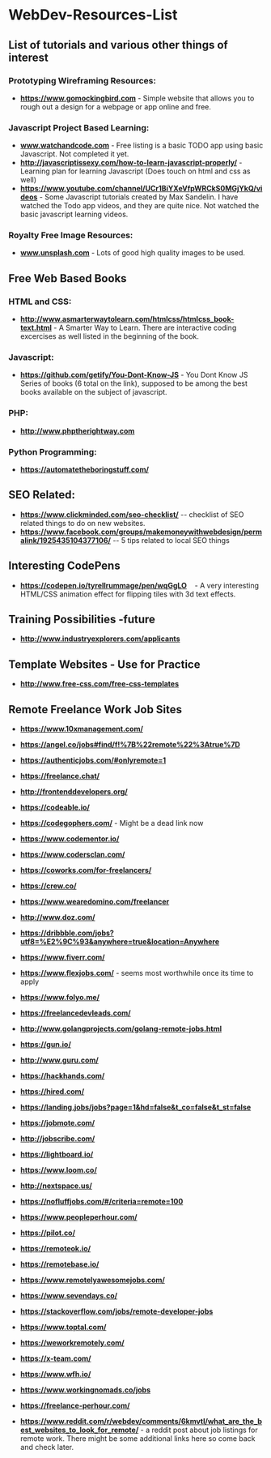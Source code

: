 # WebDev-Resources-List
## List of tutorials and various other things of interest

### Prototyping Wireframing Resources:
* **https://www.gomockingbird.com** - Simple website that allows you to rough out a design for a webpage or app online and free.

### Javascript Project Based Learning:
* **www.watchandcode.com** - Free listing is a basic TODO app using basic Javascript. Not completed it yet.
* **http://javascriptissexy.com/how-to-learn-javascript-properly/** - Learning plan for learning Javascript (Does touch on html and css as well)
* **https://www.youtube.com/channel/UCr1BiYXeVfpWRCkS0MGjYkQ/videos** - Some Javascript tutorials created by Max Sandelin. I have watched the Todo app videos, and they are quite nice. Not watched the basic javascript learning videos.


### Royalty Free Image Resources:
* **www.unsplash.com** - Lots of good high quality images to be used.


## Free Web Based Books

### HTML and CSS:
* **http://www.asmarterwaytolearn.com/htmlcss/htmlcss_book-text.html** - A Smarter Way to Learn. There are interactive coding excercises as well listed in the beginning of the book.

### Javascript:
* **https://github.com/getify/You-Dont-Know-JS** - You Dont Know JS Series of books (6 total on the link), supposed to be among the best books available on the subject of javascript.

### PHP:
* **http://www.phptherightway.com**

### Python Programming:
* **https://automatetheboringstuff.com/**


## SEO Related:
* **https://www.clickminded.com/seo-checklist/** -- checklist of SEO related things to do on new websites.
* **https://www.facebook.com/groups/makemoneywithwebdesign/permalink/1925435104377106/** -- 5 tips related to local SEO things

## Interesting CodePens
* **https://codepen.io/tyrellrummage/pen/wqGgLO**
    - A very interesting HTML/CSS animation effect for flipping tiles with 3d text effects.


## Training Possibilities -future
* **http://www.industryexplorers.com/applicants**

## Template Websites - Use for Practice
* **http://www.free-css.com/free-css-templates**


## Remote Freelance Work Job Sites
* **https://www.10xmanagement.com/**
* **https://angel.co/jobs#find/f!%7B%22remote%22%3Atrue%7D**
* **https://authenticjobs.com/#onlyremote=1**
* **https://freelance.chat/**
* **http://frontenddevelopers.org/**
* **https://codeable.io/**
* **https://codegophers.com/** - Might be a dead link now
* **https://www.codementor.io/**
* **https://www.codersclan.com/**
* **https://coworks.com/for-freelancers/**
* **https://crew.co/**
* **https://www.wearedomino.com/freelancer**
* **http://www.doz.com/**
* **https://dribbble.com/jobs?utf8=%E2%9C%93&anywhere=true&location=Anywhere**
* **https://www.fiverr.com/**
* **https://www.flexjobs.com/** - seems most worthwhile once its time to apply
* **https://www.folyo.me/**
* **https://freelancedevleads.com/**
* **http://www.golangprojects.com/golang-remote-jobs.html**
* **https://gun.io/**
* **http://www.guru.com/**
* **https://hackhands.com/**
* **https://hired.com/**
* **https://landing.jobs/jobs?page=1&hd=false&t_co=false&t_st=false**
* **https://jobmote.com/**
* **http://jobscribe.com/**
* **https://lightboard.io/**
* **https://www.loom.co/**
* **http://nextspace.us/**
* **https://nofluffjobs.com/#/criteria=remote=100**
* **https://www.peopleperhour.com/**
* **https://pilot.co/**
* **https://remoteok.io/**
* **https://remotebase.io/**
* **https://www.remotelyawesomejobs.com/**
* **https://www.sevendays.co/**
* **https://stackoverflow.com/jobs/remote-developer-jobs**
* **https://www.toptal.com/**
* **https://weworkremotely.com/**
* **https://x-team.com/**
* **https://www.wfh.io/** 
* **https://www.workingnomads.co/jobs**
* **https://freelance-perhour.com/**

* **https://www.reddit.com/r/webdev/comments/6kmvtl/what_are_the_best_websites_to_look_for_remote/** - a reddit post about job listings for remote work. There might be some additional links here so come back and check later.
























